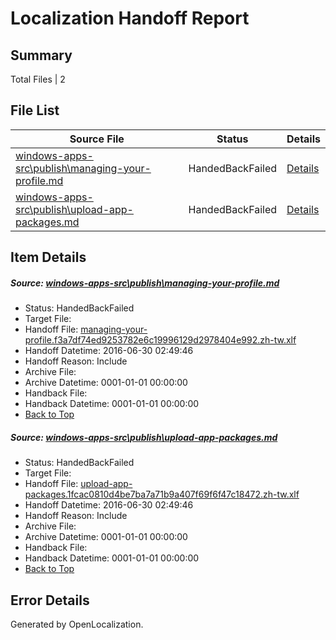 # <a name='report-top'></a> Localization Handoff Report

## Summary
 Total Files | 2

## File List
 Source File | Status | Details 
 ----------- | ------ | ------- 
 [windows-apps-src\publish\managing-your-profile.md](https://github.com/Microsoft/windows-apps/blob/a9aae8fdc3cb4eaf151934a773a7cc3e6ced177f/windows-apps-src/publish/managing-your-profile.md) | HandedBackFailed | [Details](#20a995f1a67bfdf0d52340c0964eb05c10935af13622)
 [windows-apps-src\publish\upload-app-packages.md](https://github.com/Microsoft/windows-apps/blob/7f1a40f33a3137e4e0ded674b5bfdf35f11135dc/windows-apps-src/publish/upload-app-packages.md) | HandedBackFailed | [Details](#f628820747f51f7200e2748c2c3f41b58455b2fa3648)

## Item Details
##### <a name='20a995f1a67bfdf0d52340c0964eb05c10935af13622'></a> Source: [windows-apps-src\publish\managing-your-profile.md](https://github.com/Microsoft/windows-apps/blob/a9aae8fdc3cb4eaf151934a773a7cc3e6ced177f/windows-apps-src/publish/managing-your-profile.md)
* Status: HandedBackFailed
* Target File: 
* Handoff File: [managing-your-profile.f3a7df74ed9253782e6c19996129d2978404e992.zh-tw.xlf](https://github.com/Microsoft/WDG.handoff/blob/5861935da2cd25a08ea577d4911cdf3fef180be5/ol-handoff/Microsoft/windows-apps.zh-tw/master/managing-your-profile.f3a7df74ed9253782e6c19996129d2978404e992.zh-tw.xlf)
* Handoff Datetime: 2016-06-30 02:49:46
* Handoff Reason: Include
* Archive File: 
* Archive Datetime: 0001-01-01 00:00:00
* Handback File: 
* Handback Datetime: 0001-01-01 00:00:00
* [Back to Top](#report-top)

##### <a name='f628820747f51f7200e2748c2c3f41b58455b2fa3648'></a> Source: [windows-apps-src\publish\upload-app-packages.md](https://github.com/Microsoft/windows-apps/blob/7f1a40f33a3137e4e0ded674b5bfdf35f11135dc/windows-apps-src/publish/upload-app-packages.md)
* Status: HandedBackFailed
* Target File: 
* Handoff File: [upload-app-packages.1fcac0810d4be7ba7a71b9a407f69f6f47c18472.zh-tw.xlf](https://github.com/Microsoft/WDG.handoff/blob/5861935da2cd25a08ea577d4911cdf3fef180be5/ol-handoff/Microsoft/windows-apps.zh-tw/master/upload-app-packages.1fcac0810d4be7ba7a71b9a407f69f6f47c18472.zh-tw.xlf)
* Handoff Datetime: 2016-06-30 02:49:46
* Handoff Reason: Include
* Archive File: 
* Archive Datetime: 0001-01-01 00:00:00
* Handback File: 
* Handback Datetime: 0001-01-01 00:00:00
* [Back to Top](#report-top)


## Error Details

Generated by OpenLocalization.
